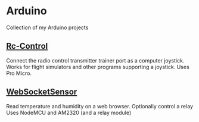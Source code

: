 # Arduino
Collection of my Arduino projects

## [Rc-Control](Rc-Control/Rc-Control.md)
Connect the radio control transmitter trainer port as a computer joystick.
Works for flight simulators and other programs supporting a joystick.
Uses Pro Micro.

## [WebSocketSensor](WebSocketSensor/WebSocketSensor.md)
Read temperature and humidity on a web browser. Optionally control a relay
Uses NodeMCU and AM2320 (and a relay module)
